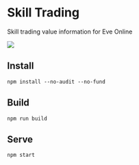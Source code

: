 # Skill Trading

Skill trading value information for Eve Online

![](https://i.imgur.com/j6BI1lh.png)

## Install

```shell
npm install --no-audit --no-fund
```

## Build

```shell
npm run build
```

## Serve

```shell
npm start
```
